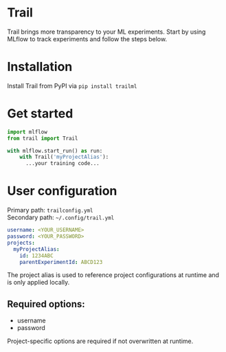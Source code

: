 # Trail

Trail brings more transparency to your ML experiments.
Start by using MLflow to track experiments and follow the steps below.

# Installation

Install Trail from PyPI via ```pip install trailml```

# Get started

```python
import mlflow
from trail import Trail

with mlflow.start_run() as run:
    with Trail('myProjectAlias'):
      ...your training code...
```

# User configuration

Primary path: ```trailconfig.yml```  
Secondary path: ```~/.config/trail.yml```

```yaml
username: <YOUR_USERNAME>
password: <YOUR_PASSWORD>
projects:
  myProjectAlias:
    id: 1234ABC
    parentExperimentId: ABCD123
```

The project alias is used to reference project configurations at runtime and is only applied locally.

## Required options:
- username
- password

Project-specific options are required if not overwritten at runtime.